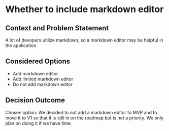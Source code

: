 # Whether to include markdown editor 

## Context and Problem Statement

A lot of devopers utilize markdown, so a markdown editor may be helpful in the application

## Considered Options

* Add markdown editor
* Add limited markdown editor
* Do not add markdown editor

## Decision Outcome

Chosen option: We decided to not add a markdown editor to MVP and to move it to V1 so that it is still in on the roadmap but is not a priority. We only plan on doing it if we have time. 
